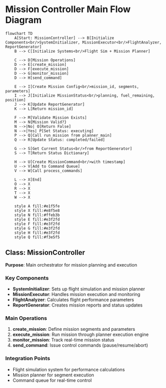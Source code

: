 # Mission Controller Main Flow Diagram

```mermaid
flowchart TD
    A[Start: MissionController] --> B[Initialize Components<br/>SystemInitializer, MissionExecutor<br/>FlightAnalyzer, ReportGenerator]
    B --> C[Initialize Systems<br/>Flight Sim + Mission Planner]
    
    C --> D[Mission Operations]
    D --> E[create_mission]
    D --> F[execute_mission]
    D --> G[monitor_mission]
    D --> H[send_command]
    
    E --> I[Create Mission Config<br/>mission_id, segments, parameters]
    I --> J[Initialize MissionStatus<br/>planning, fuel_remaining, position]
    J --> K[Update ReportGenerator]
    K --> L[Return mission_id]
    
    F --> M[Validate Mission Exists]
    M --> N{Mission Valid?}
    N -->|No| O[Return False]
    N -->|Yes| P[Set Status: executing]
    P --> Q[Call run_mission from planner_main]
    Q --> R[Update Status: completed/failed]
    
    G --> S[Get Current Status<br/>from ReportGenerator]
    S --> T[Return Status Dictionary]
    
    H --> U[Create MissionCommand<br/>with timestamp]
    U --> V[Add to Command Queue]
    V --> W[Call process_commands]
    
    L --> X[End]
    O --> X
    R --> X
    T --> X
    W --> X

    style A fill:#e1f5fe
    style X fill:#e8f5e8
    style N fill:#ffeb3b
    style E fill:#e3f2fd
    style F fill:#e3f2fd
    style G fill:#e3f2fd
    style H fill:#e3f2fd
    style Q fill:#f3e5f5
```

## Class: MissionController
**Purpose**: Main orchestrator for mission planning and execution

### Key Components
- **SystemInitializer**: Sets up flight simulation and mission planner
- **MissionExecutor**: Handles mission execution and monitoring
- **FlightAnalyzer**: Calculates flight performance parameters
- **ReportGenerator**: Creates mission reports and status updates

### Main Operations
1. **create_mission**: Define mission segments and parameters
2. **execute_mission**: Run mission through planner execution engine
3. **monitor_mission**: Track real-time mission status
4. **send_command**: Issue control commands (pause/resume/abort)

### Integration Points
- Flight simulation system for performance calculations
- Mission planner for segment execution
- Command queue for real-time control